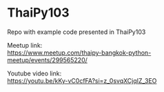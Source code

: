 # ThaiPy103
Repo with example code presented in ThaiPy103  

Meetup link:  
https://www.meetup.com/thaipy-bangkok-python-meetup/events/299565220/

Youtube video link:  
https://youtu.be/kKy-vC0cfFA?si=z_0svqXCjqIZ_3EO
